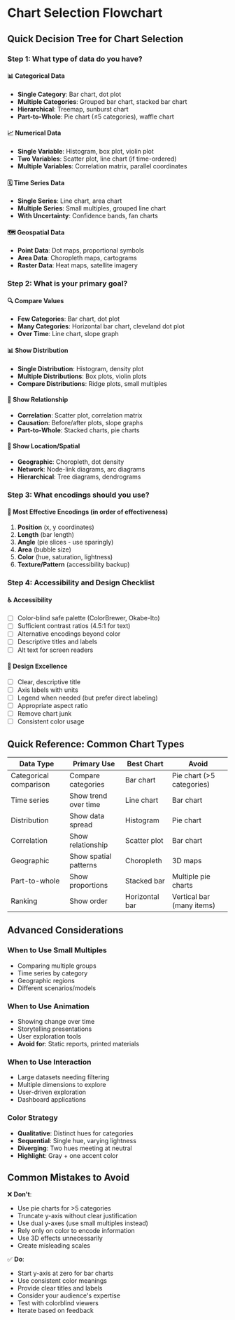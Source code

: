 # Chart Selection Flowchart

## Quick Decision Tree for Chart Selection

### Step 1: What type of data do you have?

#### 📊 **Categorical Data**
- **Single Category**: Bar chart, dot plot
- **Multiple Categories**: Grouped bar chart, stacked bar chart
- **Hierarchical**: Treemap, sunburst chart
- **Part-to-Whole**: Pie chart (≤5 categories), waffle chart

#### 📈 **Numerical Data**
- **Single Variable**: Histogram, box plot, violin plot
- **Two Variables**: Scatter plot, line chart (if time-ordered)
- **Multiple Variables**: Correlation matrix, parallel coordinates

#### 🗓️ **Time Series Data**
- **Single Series**: Line chart, area chart
- **Multiple Series**: Small multiples, grouped line chart
- **With Uncertainty**: Confidence bands, fan charts

#### 🗺️ **Geospatial Data**
- **Point Data**: Dot maps, proportional symbols
- **Area Data**: Choropleth maps, cartograms
- **Raster Data**: Heat maps, satellite imagery

### Step 2: What is your primary goal?

#### 🔍 **Compare Values**
- **Few Categories**: Bar chart, dot plot
- **Many Categories**: Horizontal bar chart, cleveland dot plot
- **Over Time**: Line chart, slope graph

#### 📊 **Show Distribution**
- **Single Distribution**: Histogram, density plot
- **Multiple Distributions**: Box plots, violin plots
- **Compare Distributions**: Ridge plots, small multiples

#### 🔄 **Show Relationship**
- **Correlation**: Scatter plot, correlation matrix
- **Causation**: Before/after plots, slope graphs
- **Part-to-Whole**: Stacked charts, pie charts

#### 📍 **Show Location/Spatial**
- **Geographic**: Choropleth, dot density
- **Network**: Node-link diagrams, arc diagrams
- **Hierarchical**: Tree diagrams, dendrograms

### Step 3: What encodings should you use?

#### 🎯 **Most Effective Encodings** (in order of effectiveness)
1. **Position** (x, y coordinates)
2. **Length** (bar length)
3. **Angle** (pie slices - use sparingly)
4. **Area** (bubble size)
5. **Color** (hue, saturation, lightness)
6. **Texture/Pattern** (accessibility backup)

### Step 4: Accessibility and Design Checklist

#### ♿ **Accessibility**
- [ ] Color-blind safe palette (ColorBrewer, Okabe-Ito)
- [ ] Sufficient contrast ratios (4.5:1 for text)
- [ ] Alternative encodings beyond color
- [ ] Descriptive titles and labels
- [ ] Alt text for screen readers

#### 🎨 **Design Excellence**
- [ ] Clear, descriptive title
- [ ] Axis labels with units
- [ ] Legend when needed (but prefer direct labeling)
- [ ] Appropriate aspect ratio
- [ ] Remove chart junk
- [ ] Consistent color usage

## Quick Reference: Common Chart Types

| **Data Type** | **Primary Use** | **Best Chart** | **Avoid** |
|---------------|-----------------|----------------|-----------|
| Categorical comparison | Compare categories | Bar chart | Pie chart (>5 categories) |
| Time series | Show trend over time | Line chart | Bar chart |
| Distribution | Show data spread | Histogram | Pie chart |
| Correlation | Show relationship | Scatter plot | Bar chart |
| Geographic | Show spatial patterns | Choropleth | 3D maps |
| Part-to-whole | Show proportions | Stacked bar | Multiple pie charts |
| Ranking | Show order | Horizontal bar | Vertical bar (many items) |

## Advanced Considerations

### **When to Use Small Multiples**
- Comparing multiple groups
- Time series by category
- Geographic regions
- Different scenarios/models

### **When to Use Animation**
- Showing change over time
- Storytelling presentations
- User exploration tools
- **Avoid for**: Static reports, printed materials

### **When to Use Interaction**
- Large datasets needing filtering
- Multiple dimensions to explore
- User-driven exploration
- Dashboard applications

### **Color Strategy**
- **Qualitative**: Distinct hues for categories
- **Sequential**: Single hue, varying lightness
- **Diverging**: Two hues meeting at neutral
- **Highlight**: Gray + one accent color

## Common Mistakes to Avoid

❌ **Don't**:
- Use pie charts for >5 categories
- Truncate y-axis without clear justification
- Use dual y-axes (use small multiples instead)
- Rely only on color to encode information
- Use 3D effects unnecessarily
- Create misleading scales

✅ **Do**:
- Start y-axis at zero for bar charts
- Use consistent color meanings
- Provide clear titles and labels
- Consider your audience's expertise
- Test with colorblind viewers
- Iterate based on feedback
